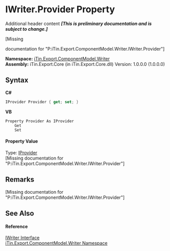 # IWriter.Provider Property 
Additional header content _**\[This is preliminary documentation and is subject to change.\]**_

\[Missing <summary> documentation for "P:iTin.Export.ComponentModel.Writer.IWriter.Provider"\]

**Namespace:**&nbsp;<a href="37973b78-6b66-1218-9d7d-14680ab2aeda">iTin.Export.ComponentModel.Writer</a><br />**Assembly:**&nbsp;iTin.Export.Core (in iTin.Export.Core.dll) Version: 1.0.0.0 (1.0.0.0)

## Syntax

**C#**<br />
``` C#
IProvider Provider { get; set; }
```

**VB**<br />
``` VB
Property Provider As IProvider
	Get
	Set
```


#### Property Value
Type: <a href="04a444f9-1d39-11f4-78b0-bb6b5450764a">IProvider</a><br />\[Missing <value> documentation for "P:iTin.Export.ComponentModel.Writer.IWriter.Provider"\]

## Remarks
\[Missing <remarks> documentation for "P:iTin.Export.ComponentModel.Writer.IWriter.Provider"\]

## See Also


#### Reference
<a href="4a4ec51e-0091-39cb-54a3-b986f5b6ed9a">IWriter Interface</a><br /><a href="37973b78-6b66-1218-9d7d-14680ab2aeda">iTin.Export.ComponentModel.Writer Namespace</a><br />